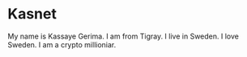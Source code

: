 # Kasnet

My name is Kassaye Gerima.
I am from Tigray.
I live in Sweden.
I love Sweden.
I am a crypto millioniar.